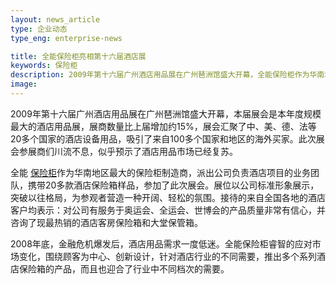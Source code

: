 ```yaml
---
layout: news_article
type: 企业动态
type_eng: enterprise-news

title: 全能保险柜亮相第十六届酒店展
keywords: 保险柜
description: 2009年第十六届广州酒店用品展在广州琶洲馆盛大开幕，全能保险柜作为华南地区最大的保险柜制造商，携带20多款酒店保险箱样品，参加了此次展会。
image: 
---
```

2009年第十六届广州酒店用品展在广州琶洲馆盛大开幕，本届展会是本年度规模最大的酒店用品展，展商数量比上届增加约15%，展会汇聚了中、美、德、法等20多个国家的酒店设备用品，吸引了来自100多个国家和地区的海外买家。此次展会参展商们川流不息，似乎预示了酒店用品市场已经复苏。

全能 [保险柜](http://www.qnn.com.cn/)作为华南地区最大的保险柜制造商，派出公司负责酒店项目的业务团队，携带20多款酒店保险箱样品，参加了此次展会。展位以公司标准形象展示，突破以往格局，为参观者营造一种开阔、轻松的氛围。接待的来自全国各地的酒店客户均表示：对公司有服务于奥运会、全运会、世博会的产品质量非常有信心，并咨询了现最热销的酒店客房保险箱和大堂保管箱。

2008年底，金融危机爆发后，酒店用品需求一度低迷。全能保险柜睿智的应对市场变化，围绕顾客为中心、创新设计，针对酒店行业的不同需要，推出多个系列酒店保险箱的产品，而且也迎合了行业中不同档次的需要。
